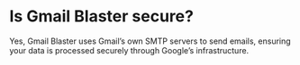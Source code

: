 # Is Gmail Blaster secure?

Yes, Gmail Blaster uses Gmail’s own SMTP servers to send emails, ensuring your data is processed securely through Google’s infrastructure.
